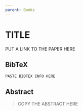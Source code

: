 ```yaml
---
parent: Books
---
```


# TITLE

PUT A LINK TO THE PAPER HERE

## BibTeX
```
PASTE BIBTEX INFO HERE
```

## Abstract

> COPY THE ABSTRACT HERE